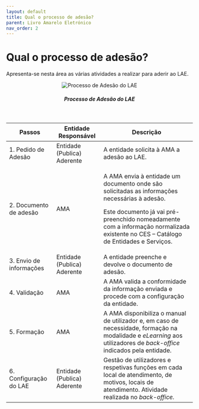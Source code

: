 ```yaml
---
layout: default
title: Qual o processo de adesão?
parent: Livro Amarelo Eletrónico
nav_order: 2
---
```

# Qual o processo de adesão?

Apresenta-se nesta área as várias atividades a realizar para aderir ao LAE.

<div align="center">
  <img src="../../../assets/images/LAE%20adesao.png" alt="Processo de Adesão do LAE">
  <h5>Processo de Adesão do LAE</h5>
</div>
<br>

| Passos                  | Entidade Responsável        | Descrição                                                                                                                                                                                                                                      |
| ----------------------- | --------------------------- | ---------------------------------------------------------------------------------------------------------------------------------------------------------------------------------------------------------------------------------------------- |
| 1. Pedido de Adesão     | Entidade (Publica) Aderente | A entidade solicita à AMA a adesão ao LAE.                                                                                                                                                                                                     |
| 2. Documento de adesão  | AMA                         | <p>A AMA envia à entidade um documento onde são solicitadas as informações necessárias à adesão.</p><p>Este documento já vai pré-preenchido nomeadamente com a informação normalizada existente no CES – Catálogo de Entidades e Serviços.</p> |
| 3. Envio de informações | Entidade (Publica) Aderente | A entidade preenche e devolve o documento de adesão.                                                                                                                                                                                           |
| 4. Validação            | AMA                         | A AMA valida a conformidade da informação enviada e procede com a configuração da entidade.                                                                                                                                                    |
| 5. Formação             | AMA                         | A AMA disponibiliza o manual de utilizador e, em caso de necessidade, formação na modalidade e _eLearning_ aos utilizadores de _back-office_ indicados pela entidade.                                                                          |
| 6. Configuração do LAE  | Entidade (Publica) Aderente | Gestão de utilizadores e respetivas funções em cada local de atendimento, de motivos, locais de atendimento. Atividade realizada no _back-office._                                                                                             |
